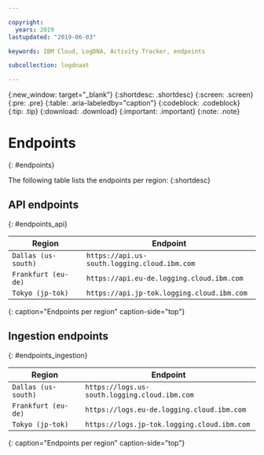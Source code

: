```yaml
---

copyright:
  years: 2019
lastupdated: "2019-06-03"

keywords: IBM Cloud, LogDNA, Activity Tracker, endpoints

subcollection: logdnaat

---
```


{:new_window: target="_blank"}
{:shortdesc: .shortdesc}
{:screen: .screen}
{:pre: .pre}
{:table: .aria-labeledby="caption"}
{:codeblock: .codeblock}
{:tip: .tip}
{:download: .download}
{:important: .important}
{:note: .note}

# Endpoints
{: #endpoints}

The following table lists the endpoints per region:
{:shortdesc}

## API endpoints
{: #endpoints_api}

| Region                   |   Endpoint                                         |
|--------------------------|----------------------------------------------------|
| `Dallas (us-south)`      | `https://api.us-south.logging.cloud.ibm.com`       |
| `Frankfurt (eu-de)`      | `https://api.eu-de.logging.cloud.ibm.com`          |
| `Tokyo (jp-tok)`         | `https://api.jp-tok.logging.cloud.ibm.com`         |
{: caption="Endpoints per region" caption-side="top"} 


## Ingestion endpoints
{: #endpoints_ingestion}

| Region                   |   Endpoint                                          |
|--------------------------|-----------------------------------------------------|
| `Dallas (us-south)`      | `https://logs.us-south.logging.cloud.ibm.com`       |
| `Frankfurt (eu-de)`      | `https://logs.eu-de.logging.cloud.ibm.com`          |
| `Tokyo (jp-tok)`         | `https://logs.jp-tok.logging.cloud.ibm.com`         |
{: caption="Endpoints per region" caption-side="top"} 

